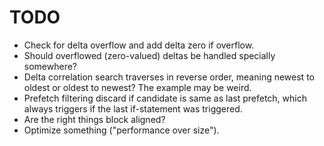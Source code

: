 # TODO

- Check for delta overflow and add delta zero if overflow.
- Should overflowed (zero-valued) deltas be handled specially somewhere?
- Delta correlation search traverses in reverse order, meaning newest to oldest or oldest to newest? The example may be weird.
- Prefetch filtering discard if candidate is same as last prefetch, which always triggers if the last if-statement was triggered.
- Are the right things block aligned?
- Optimize something ("performance over size").

